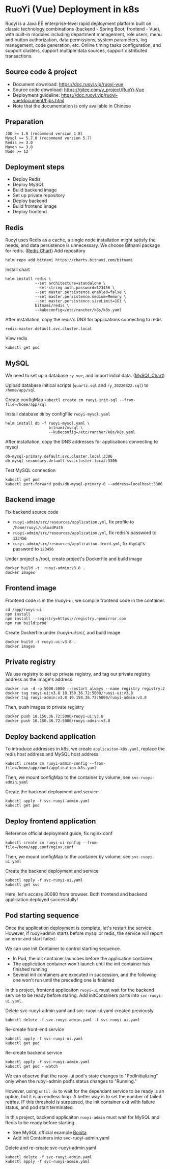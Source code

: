 # RuoYi (Vue) Deployment in k8s
Ruoyi is a Java EE enterprise-level rapid deployment platform built on classic technology combinations (backend - Spring Boot, frontend - Vue), with built-in modules including department management, role users, menu and button authorization, data permissions, system parameters, log management, code generation, etc. Online timing tasks configuration, and support clusters, support multiple data sources, support distributed transactions. 

## Source code & project
- Document download: <https://doc.ruoyi.vip/ruoyi-vue>
- Source code download: <https://gitee.com/y_project/RuoYi-Vue>
- Deployment guideline: <https://doc.ruoyi.vip/ruoyi-vue/document/hjbs.html>
- Note that the documentation is only available in Chinese

## Preparation
```
JDK >= 1.8 (recommend version 1.8)
Mysql >= 5.7.0 (recommend version 5.7)
Redis >= 3.0
Maven >= 3.0
Node >= 12
```

## Deployment steps
- Deploy Redis
- Deploy MySQL
- Build backend image
- Set up private repository
- Deploy backend
- Build frontend image
- Deploy frontend

## Redis
Ruoyi uses Redis as a cache, a single node installation might satisfy the needs, and data persistence is unnecessary. We choose Bitnami package for redis. ([Redis Chart](https://artifacthub.io/packages/helm/bitnami/redis))
Add repository
```
helm repo add bitnami https://charts.bitnami.com/bitnami
```
Install chart
```
helm install redis \
             --set architecture=standalone \
             --set-string auth.password=123456 \
             --set master.persistence.enabled=false \
             --set master.persistence.medium=Memory \
             --set master.persistence.sizeLimit=1Gi \
             bitnami/redis \
             --kubeconfig=/etc/rancher/k8s/k8s.yaml

```
After installation, copy the redis's DNS for applications connecting to redis 
```
redis-master.default.svc.cluster.local
```
View redis
```
kubectl get pod
```
## MySQL
We need to set up a database `ry-vue`, and import initial data. ([MySQL Chart](https://artifacthub.io/packages/helm/bitnami/mysql))

Upload database initical scripts (`quartz.sql` and `ry_20220822.sql`) to `/home/app/sql`

Create configMap `kubectl create cm ruoyi-init-sql --from-file=/home/app/sql`

Install database `db` by configFile `ruoyi-mysql.yaml`
```
helm install db -f ruoyi-mysql.yaml \
                   bitnami/mysql \
                   --kubeconfig=/etc/rancher/k8s/k8s.yaml
```
After installation, copy the DNS addresses for applications connecting to mysql
```
db-mysql-primary.default.svc.cluster.local:3306
db-mysql-secondary.default.svc.cluster.local:3306
```
Test MySQL connection
```
kubectl get pod
kubectl port-forward pods/db-mysql-primary-0 --address=localhost:3306
```
## Backend image
Fix backend source code
- `ruoyi-admin/src/resources/application.yml`, fix profile to `/home/ruoyi/uploadPath`
- `ruoyi-admin/src/resources/application.yml`, fix redis's password to `123456`
- `ruoyi-admin/src/resources/application-druid.yml`, fix mysql's password to `123456`

Under project's /root, create project's Dockerfile and build image
```
docker build -t  ruoyi-admin:v3.8 .
docker images
```

## Frontend image
Frontend code is in the /ruoyi-ui, we compile frontend code in the container.
```
cd /app/ruoyi-ui
npm install 
npm install --registry=https://registry.npmmirror.com
npm run build:prod
```
Create Dockerfile under /ruoyi-ui/src/, and build image
```
docker build -t ruoyi-ui:v3.8 .
docker images
```

## Private registry
We use registry to set up private registry, and tag our private registry address as the image's address
```
docker run -d -p 5000:5000 --restart always --name registry registry:2
docker tag ruoyi-ui:v3.8 10.150.36.72:5000/ruoyi-ui:v3.8
docker tag ruoyi-admin:v3.8 10.150.36.72:5000/ruoyi-admin:v3.8
```
Then, push images to private registry
```
docker push 10.150.36.72:5000/ruoyi-ui:v3.8
docker push 10.150.36.72:5000/ruoyi-admin:v3.8
```

## Deploy backend application
To introduce addresses in k8s, we create `applicaiton-k8s.yaml`, replace the redis host address and MySQL host address.
```
kubectl create cm ruoyi-admin-config --from-file=/home/app/conf/application-k8s.yaml
```
Then, we mount configMap to the container by volume, see `svc-ruoyi-admin.yaml`

Create the backend deployment and service
```
kubectl apply -f svc-ruoyi-admin.yaml
kubectl get pod
```
## Deploy frontend application
Reference official deployment guide, fix nginx.conf
```
kubectl create cm ruoyi-ui-config --from-file=/home/app.conf/nginx.conf
```
Then, we mount configMap to the container by volume, see `svc-ruoyi-ui.yaml`

Create the backend deployment and service
```
kubectl apply -f svc-ruoyi-ui.yaml
kubectl get svc
```
Here, let's access 30080 from browser. Both frontend and backend application deployed successfully!

## Pod starting sequence
Once the application deployment is complete, let's restart the service. However, if ruoyi-admin starts before mysql or redis, the service will report an error and start failed.

We can use Init Container to control starting sequence.
- In Pod, the init container launches before the application container
- The application container won't launch until the init container has finished running
- Several init containers are executed in succession, and the following one won't run until the preceding one is finished

In this project, frontend applicaiton `ruoyi-ui` must wait for the backend service to be ready before staring. Add initContainers parts into `svc-ruoyi-ui.yaml`.

Delete  svc-ruoyi-admin.yaml and svc-ruoyi-ui.yaml created previously
```
kubectl delete -f svc-ruoyi-admin.yaml -f svc-ruoyi-ui.yaml
```
Re-create front-end service
```
kubectl apply -f svc-ruoyi-ui.yaml
kubectl get pod
```
Re-create backend service
```
kubectl apply -f svc-ruoyi-admin.yaml
kubectl get pod --watch
```
We can observe that the ruoyi-ui pod's state changes to "PodInitializing" only when the ruoyi-admin pod's status changes to "Running."

However, using `until do` to wait for the dependant service to be ready is an option, but it is an endless loop. A better way is to set the number of failed retries. IF this threshold is surpassed, the init container exit wilth failure status, and pod start terminated.

In this project, backend applicaiton `ruoyi-admin` must wait for MySQL and Redis to be ready before starting. 
- See MySQL official example [Bonita](https://github.com/docker-library/docs/blob/master/bonita/stack.yml)
- Add init Containers into svc-ruoyi-admin.yaml

Delete and re-create svc-ruoyi-admin.yaml
```
kubectl delete -f svc-ruoyi-admin.yaml 
kubectl apply -f svc-ruoyi-admin.yaml 
```